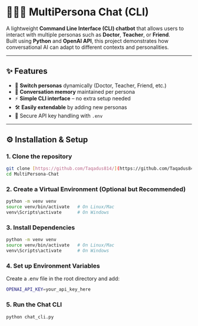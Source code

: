 # 🧑‍🤝‍🧑 MultiPersona Chat (CLI)

A lightweight **Command Line Interface (CLI) chatbot** that allows users to interact with multiple personas such as **Doctor**, **Teacher**, or **Friend**.  
Built using **Python** and **OpenAI API**, this project demonstrates how conversational AI can adapt to different contexts and personalities.

---

## ✨ Features
- 🔄 **Switch personas** dynamically (Doctor, Teacher, Friend, etc.)
- 💬 **Conversation memory** maintained per persona
- ⚡ **Simple CLI interface** – no extra setup needed
- 🛠️ **Easily extendable** by adding new personas
- 🔑 Secure API key handling with `.env`

---

## ⚙️ Installation & Setup

### 1. Clone the repository
```bash
git clone [https://github.com/Taqadus814/](https://github.com/Taqadus842/buildables-ai-fellowship)MultiPersona-Chat.git
cd MultiPersona-Chat
```

### 2. Create a Virtual Environment (Optional but Recommended)
```bash
python -m venv venv
source venv/bin/activate   # On Linux/Mac
venv\Scripts\activate      # On Windows

```
### 3. Install Dependencies
```bash
python -m venv venv
source venv/bin/activate   # On Linux/Mac
venv\Scripts\activate      # On Windows

```
### 4. Set up Environment Variables
Create a .env file in the root directory and add:

```bash
OPENAI_API_KEY=your_api_key_here

```
### 5. Run the Chat CLI
```bash
python chat_cli.py

```
